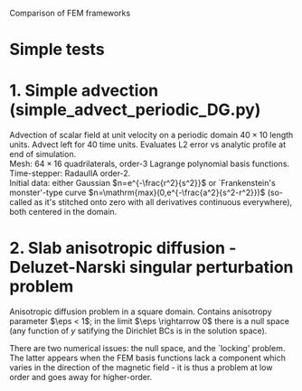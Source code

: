 Comparison of FEM frameworks

# Simple tests

# 1. Simple advection (simple_advect_periodic_DG.py)

Advection of scalar field at unit velocity on a periodic domain $40 \times 10$ length units.  Advect left for $40$ time units.  Evaluates L2 error vs analytic profile at end of simulation.\
Mesh: $64 \times 16$ quadrilaterals, order-3 Lagrange polynomial basis functions.\
Time-stepper: RadauIIA order-2.\
Initial data: either Gaussian $n=e^{-\frac{r^2}{s^2}}$ or `Frankenstein's monster'-type curve $n=\mathrm{max}(0,e^{-\frac{a^2}{s^2-r^2}})$ (so-called as it's stitched onto zero with all derivatives continuous everywhere), both centered in the domain.

# 2. Slab anisotropic diffusion - Deluzet-Narski singular perturbation problem

Anisotropic diffusion problem in a square domain.  Contains anisotropy parameter $\eps < 1$; in the limit $\eps \rightarrow 0$ there is a null space (any function of $y$ satifying the Dirichlet BCs is in the solution space).

There are two numerical issues: the null space, and the `locking' problem.  The latter appears when the FEM basis functions lack a component which varies in the direction of the magnetic field - it is thus a problem at low order and goes away for higher-order.


